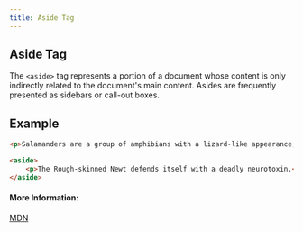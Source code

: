 ```yaml
---
title: Aside Tag
---
```

## Aside Tag

The `<aside>` tag represents a portion of a document whose content is only indirectly related to the document's main content. Asides are frequently presented as sidebars or call-out boxes.

## Example
```html
<p>Salamanders are a group of amphibians with a lizard-like appearance, including short legs and a tail in both larval and adult forms.</p>

<aside>
    <p>The Rough-skinned Newt defends itself with a deadly neurotoxin.</p>
</aside>
```

#### More Information:
[MDN](https://developer.mozilla.org/en-US/docs/Web/HTML/Element/aside)
